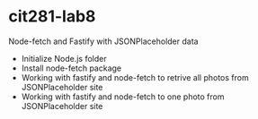 # cit281-lab8
Node-fetch and Fastify with JSONPlaceholder data 

 - Initialize Node.js folder 
 - Install node-fetch package
 - Working with fastify and node-fetch to retrive all photos from JSONPlaceholder site
 - Working with fastify and node-fetch to one photo from JSONPlaceholder site
